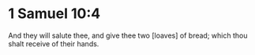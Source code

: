 # 1 Samuel 10:4

And they will salute thee, and give thee two [loaves] of bread; which thou shalt receive of their hands.